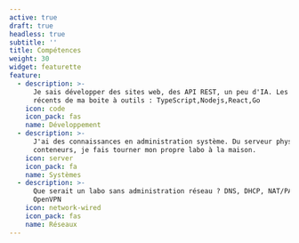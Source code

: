 ```yaml
---
active: true
draft: true
headless: true
subtitle: ''
title: Compétences
weight: 30
widget: featurette
feature:
  - description: >-
      Je sais développer des sites web, des API REST, un peu d'IA. Les langages
      récents de ma boite à outils : TypeScript,Nodejs,React,Go
    icon: code
    icon_pack: fas
    name: Développement
  - description: >-
      J'ai des connaissances en administration système. Du serveur physique aux
      conteneurs, je fais tourner mon propre labo à la maison.
    icon: server
    icon_pack: fa
    name: Systèmes
  - description: >-
      Que serait un labo sans administration réseau ? DNS, DHCP, NAT/PAT,
      OpenVPN
    icon: network-wired
    icon_pack: fas
    name: Réseaux
---
```

